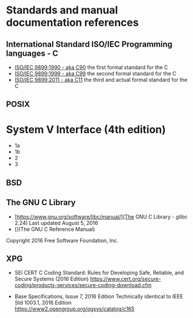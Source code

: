 # Standards and manual documentation references

## International Standard ISO/IEC Programming languages - C

- [ISO/IEC 9899:1990 - aka C90](http://www.) the first formal standard for the C
- [ISO/IEC 9899:1999 - aka C99](http://www.) the second formal standard for the C
- [ISO/IEC 9899:2011 - aka C11](http://www.) the third and actual formal standard for the C


## POSIX

# System V Interface (4th edition)
- 1a
- 1b
- 2
- 3

## BSD

## The GNU C Library
- [https://www.gnu.org/software/libc/manual/](The GNU C Library - glibc 2.24) Last updated August 5, 2016
- [](The GNU C Reference Manual)

Copyright 2016 Free Software Foundation, Inc.


## XPG

* SEI CERT C Coding Standard: Rules for Developing Safe, Reliable, and Secure Systems (2016 Edition)
  https://www.cert.org/secure-coding/products-services/secure-coding-download.cfm

* Base Specifications, Issue 7, 2016 Edition
  Technically identical to IEEE Std 1003.1, 2016 Edition
  https://www2.opengroup.org/ogsys/catalog/c165
